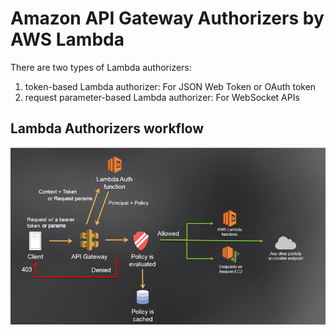 # Amazon API Gateway Authorizers by AWS Lambda

There are two types of Lambda authorizers:
1. token-based Lambda authorizer: For JSON Web Token or OAuth token
2. request parameter-based Lambda authorizer: For WebSocket APIs

## Lambda Authorizers workflow
![](../images/08-01.png)

